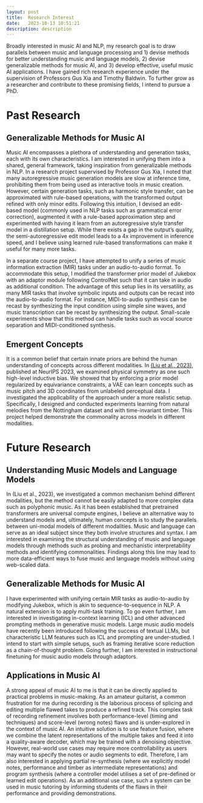 ```yaml
---
layout: post
title:  Research Interest
date:   2023-10-13 10:51:21
description: description
---
```


Broadly interested in music AI and NLP, my research goal is to draw parallels between music and language processing and 1) devise methods for better understanding music and language models, 2) devise generalizable methods for music AI, and 3) develop effective, useful music AI applications. I have gained rich research experience under the supervision of Professors Gus Xia and Timothy Baldwin. To further grow as a researcher and contribute to these promising fields, I intend to pursue a PhD.

# Past Research
## Generalizable Methods for Music AI
Music AI encompasses a plethora of understanding and generation tasks, each with its own characteristics. I am interested in unifying them into a shared, general framework, taking inspiration from generalizable methods in NLP. In a research project supervised by Professor Gus Xia, I noted that many autoregressive music generation models are slow at inference time, prohibiting them from being used as interactive tools in music creation. However, certain generation tasks, such as harmonic style transfer, can be approximated with rule-based operations, with the transformed output refined with only minor edits. Following this intuition, I devised an edit-based model (commonly used in NLP tasks such as grammatical error correction), augmented it with a rule-based approximation step and experimented with having it learn from an autoregressive style transfer model in a distillation setup. While there exists a gap in the output’s quality, the semi-autoregressive edit model leads to a 4x improvement in inference speed, and I believe using learned rule-based transformations can make it useful for many more tasks.

In a separate course project, I have attempted to unify a series of music information extraction (MIR) tasks under an audio-to-audio format. To accommodate this setup, I modified the transformer prior model of Jukebox with an adaptor module following ControlNet such that it can take in audio as additional condition. The advantage of this setup lies in its versatility, as many MIR tasks that involve symbolic inputs and outputs can be recast into the audio-to-audio format. For instance, MIDI-to-audio synthesis can be recast by synthesizing the input condition using simple sine waves, and music transcription can be recast by synthesizing the output. Small-scale experiments show that this method can handle tasks such as vocal source separation and MIDI-conditioned synthesis.

## Emergent Concepts
It is a common belief that certain innate priors are behind the human understanding of concepts across different modalities. In <a href="http://www.yichenwilliamhuang.com/#sps">(Liu et al., 2023)</a>, published at NeurIPS 2023, we examined physical symmetry as one such high-level inductive bias. We showed that by enforcing a prior model regularized by equivariance constraints, a VAE can learn concepts such as music pitch and 3D coordinates from unlabeled perceptual data. I investigated the applicability of the approach under a more realistic setup. Specifically, I designed and conducted experiments learning from natural melodies from the Nottingham dataset and with time-invariant timber. This project helped demonstrate the commonality across models in different modalities.

# Future Research
## Understanding Music Models and Language Models
In (Liu et al., 2023), we investigated a common mechanism behind different modalities, but the method cannot be easily adapted to more complex data such as polyphonic music. As it has been established that pretrained transformers are universal compute engines, I believe an alternative way to understand models and, ultimately, human concepts is to study the parallels between uni-modal models of different modalities. Music and language can serve as an ideal subject since they both involve structures and syntax. I am interested in examining the structural understanding of music and language models through methods such as probing and mechanistic interpretability methods and identifying commonalities. Findings along this line may lead to more data-efficient ways to fuse music and language models without using web-scaled data.

## Generalizable Methods for Music AI
I have experimented with unifying certain MIR tasks as audio-to-audio by modifying Jukebox, which is akin to sequence-to-sequence in NLP. A natural extension is to apply multi-task training. To go even further, I am interested in investigating in-context learning (ICL) and other advanced prompting methods in generative music models. Large music audio models have recently been introduced following the success of textual LLMs, but characteristic LLM features such as ICL and prompting are under-studied. I intend to start with simple setups, such as framing iterative score reduction as a chain-of-thought problem. Going further, I am interested in instructional finetuning for music audio models through adaptors.

## Applications in Music AI
A strong appeal of music AI to me is that it can be directly applied to practical problems in music-making. As an amateur guitarist, a common frustration for me during recording is the laborious process of splicing and editing multiple flawed takes to produce a refined track. This complex task of recording refinement involves both performance-level (timing and techniques) and score-level (wrong notes) flaws and is under-explored in the context of music AI. An intuitive solution is to use feature fusion, where we combine the latent representations of the multiple takes and feed it into a quality-aware decoder, which may be trained with a denoising objective. However, real-world use cases may require more controllability as users may want to specify the notes or audio segments to edit. Therefore, I am also interested in applying partial re-synthesis (where we explicitly model notes, performance and timber as intermediate representations) and program synthesis (where a controller model utilises a set of pre-defined or learned edit operations). As an additional use case, such a system can be used in music tutoring by informing students of the flaws in their performance and providing demonstrations.



<!-- How does this relate to all the fun research I've done? See <a href="../how-i-got-here">How I Got Here</a>. -->
